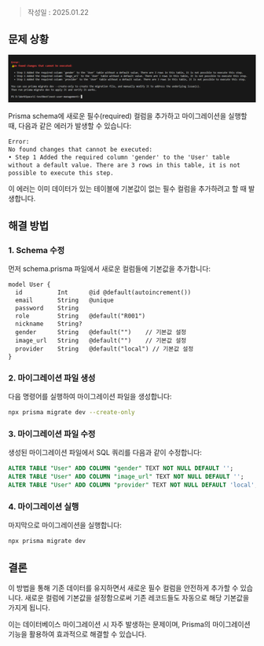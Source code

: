 >작성일 : 2025.01.22

## 문제 상황

![](../../assets/DB/050100_1.png)

Prisma schema에 새로운 필수(required) 컬럼을 추가하고 마이그레이션을 실행할 때, 다음과 같은 에러가 발생할 수 있습니다:

```
Error: 
No found changes that cannot be executed:
• Step 1 Added the required column 'gender' to the 'User' table without a default value. There are 3 rows in this table, it is not possible to execute this step.
```

이 에러는 이미 데이터가 있는 테이블에 기본값이 없는 필수 컬럼을 추가하려고 할 때 발생합니다.

## 해결 방법

### 1. Schema 수정

먼저 schema.prisma 파일에서 새로운 컬럼들에 기본값을 추가합니다:

```prisma
model User {
  id          Int      @id @default(autoincrement())
  email       String   @unique
  password    String
  role        String   @default("R001")
  nickname    String?
  gender      String   @default("")    // 기본값 설정
  image_url   String   @default("")    // 기본값 설정
  provider    String   @default("local") // 기본값 설정
}
```

### 2. 마이그레이션 파일 생성

다음 명령어를 실행하여 마이그레이션 파일을 생성합니다:

```bash
npx prisma migrate dev --create-only
```

### 3. 마이그레이션 파일 수정

생성된 마이그레이션 파일에서 SQL 쿼리를 다음과 같이 수정합니다:

```sql
ALTER TABLE "User" ADD COLUMN "gender" TEXT NOT NULL DEFAULT '';
ALTER TABLE "User" ADD COLUMN "image_url" TEXT NOT NULL DEFAULT '';
ALTER TABLE "User" ADD COLUMN "provider" TEXT NOT NULL DEFAULT 'local';
```

### 4. 마이그레이션 실행

마지막으로 마이그레이션을 실행합니다:

```bash
npx prisma migrate dev
```

## 결론

이 방법을 통해 기존 데이터를 유지하면서 새로운 필수 컬럼을 안전하게 추가할 수 있습니다. 새로운 컬럼에 기본값을 설정함으로써 기존 레코드들도 자동으로 해당 기본값을 가지게 됩니다.

이는 데이터베이스 마이그레이션 시 자주 발생하는 문제이며, Prisma의 마이그레이션 기능을 활용하여 효과적으로 해결할 수 있습니다.